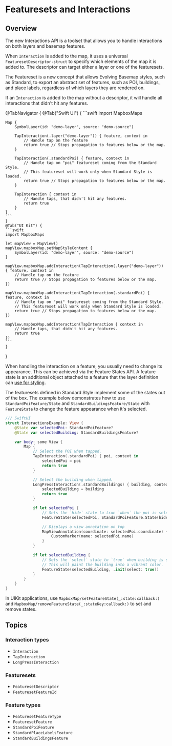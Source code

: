 # Featuresets and Interactions

## Overview

The new Interactions API is a toolset that allows you to handle interactions on both layers and basemap features.

When ``Interaction`` is added to the map, it uses a universal ``FeaturesetDescriptor-struct`` to specify which elements of the map it is added to. The descriptor can target either a layer or one of the featuresets.

The Featureset is a new concept that allows Evolving Basemap styles, such as Standard, to export an abstract set of features, such as POI, buildings, and place labels, regardless of which layers they are rendered on.

If an `Interaction` is added to the map without a descriptor, it will handle all interactions that didn't hit any features.

@TabNavigator {
    @Tab("Swift UI") {
    ```swift
    import MapboxMaps

    Map {
        SymbolLayer(id: "demo-layer", source: "demo-source")

        TapInteraction(.layer("demo-layer")) { feature, context in
            // Handle tap on the feature
            return true // Stops propagation to features below or the map.
        }

        TapInteraction(.standardPoi) { feature, context in
            // Handle tap on "poi" featureset coming from the Standard Style.
            // This featureset will work only when Standard Style is loaded.
            return true // Stops propagation to features below or the map.
        }

        TapInteraction { context in
            // Handle taps, that didn't hit any features.
            return true
        }
    }
    ```
    }
    @Tab("UI Kit") {
    ```swift
    import MapboxMaps

    let mapView = MapView()
    mapView.mapboxMap.setMapStyleContent {
        SymbolLayer(id: "demo-layer", source: "demo-source")
    }

    mapView.mapboxMap.addInteraction(TapInteraction(.layer("demo-layer")) { feature, context in
        // Handle tap on the feature
        return true // Stops propagation to features below or the map.
    })

    mapView.mapboxMap.addInteraction(TapInteraction(.standardPoi) { feature, context in
        // Handle tap on "poi" featureset coming from the Standard Style.
        // This featureset will work only when Standard Style is loaded.
        return true // Stops propagation to features below or the map.
    })

    mapView.mapboxMap.addInteraction(TapInteraction { context in
        // Handle taps, that didn't hit any features.
        return true
    })
    ```
    }
}

When handling the interaction on a feature, you usually need to change its appearance. This can be achieved via the Feature States API. A feature state is an additional object attached to a feature that the layer definition can [use for styling](https://docs.mapbox.com/style-spec/reference/expressions/#feature-state).

The featuresets defined in Standard Style implement some of the states out of the box. The example below demonstrates how to use ``StandardPoiFeature/State`` and ``StandardBuildingsFeature/State`` with ``FeatureState`` to change the feature appearance when it's selected.

```swift
/// SwiftUI
struct InteractionsExample: View {
    @State var selectedPoi: StandardPoiFeature?
    @State var selectedBuilding: StandardBuildingsFeature?

    var body: some View {
        Map {
            // Select the POI when tapped.
            TapInteraction(.standardPoi) { poi, context in
                selectedPoi = poi
                return true
            }

            // Select the building when tapped.
            LongPressInteraction(.standardBuildings) { building, context in
                selectedBuilding = building
                return true
            }

            if let selectedPoi {
                // Sets the `hide` state to true `when` the poi is selected
                FeatureState(selectedPoi, StandardPoiFeature.State(hide: true))

                // Displays a view annotation on top
                MapViewAnnotation(coordinate: selectedPoi.coordinate) {
                    CustomMarker(name: selectedPoi.name)
                }
            }

            if let selectedBuilding {
                // Sets the `select` state to `true` when building is selected.
                // This will paint the building into a vibrant color.
                FeatureState(selectedBuilding, .init(select: true))
            }
        }
    }
}
```

In UIKit applications, use ``MapboxMap/setFeatureState(_:state:callback:)`` and ``MapboxMap/removeFeatureState(_:stateKey:callback:)`` to set and remove states.

## Topics

### Interaction types
- ``Interaction``
- ``TapInteraction``
- ``LongPressInteraction``

### Featuresets
- ``FeaturesetDescriptor``
- ``FeaturesetFeatureId``

### Feature types
- ``FeaturesetFeatureType``
- ``FeaturesetFeature``
- ``StandardPoiFeature``
- ``StandardPlaceLabelsFeature``
- ``StandardBuildingsFeature``
